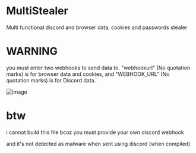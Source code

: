 # MultiStealer
Multi functional discord and browser data, cookies and passwords stealer

# WARNING
you must enter two webhooks to send data to. "webhookurl" (No quotation marks) is for browser data and cookies, and "WEBHOOK_URL" (No quotation marks) is for Discord data.

![image](https://user-images.githubusercontent.com/98595166/164785055-e57f3107-a969-498c-9aac-5bc7a1292c96.png)

# btw
i cannot build this file bcoz you must provide your own discord webhook

and it's not detected as malware when sent using discord (when compiled)
